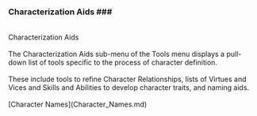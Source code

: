 ### Characterization Aids ### <br/>
 <br/>
Characterization Aids <br/>
 <br/>
The Characterization Aids sub-menu of the Tools menu displays a pull-down list of tools specific to the process of character definition. <br/>
 <br/>
These include tools to refine Character Relationships, lists of Virtues and Vices and Skills and Abilities to develop character traits, and naming aids. <br/>
 <br/>
[Character Names](Character_Names.md) <br/>
